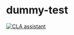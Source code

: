 # dummy-test
[![CLA assistant](https://cla-assistant-test.percona.com/readme/badge/percona/dummy-test)](https://cla-assistant-test.percona.com/percona/dummy-test)

